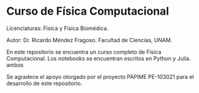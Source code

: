 # Curso de Física Computacional

Licenciaturas: Física y Física Biomédica.

Autor: Dr. Ricardo Méndez Fragoso. Facultad de Ciencias, UNAM.

En este repositorio se encuentra un curso completo de Física Computacional. Los notebooks se encuentran escritos en Python y Julia. ambos 

Se agradece el apoyo otorgado por el proyecto PAPIME PE-103021 para el desarrollo de este repositorio.